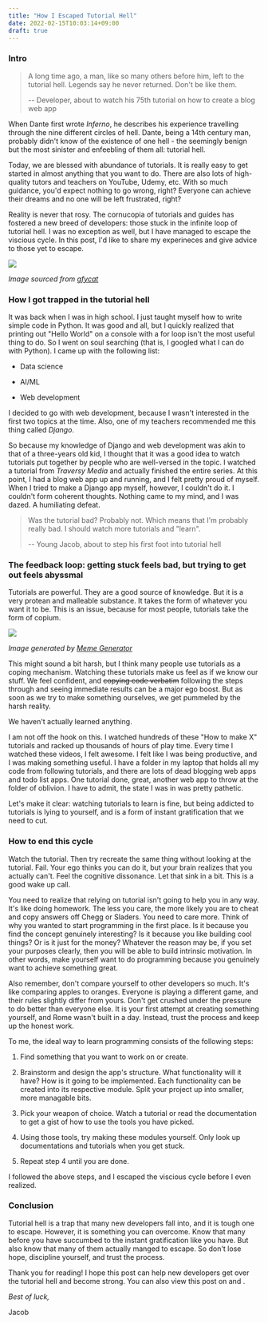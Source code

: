 ```yaml
---
title: "How I Escaped Tutorial Hell"
date: 2022-02-15T10:03:14+09:00
draft: true
---
```


### Intro

> A long time ago, a man, like so many others before him, left to the tutorial hell. Legends say he never returned. Don't be like them.
> 
> -- Developer, about to watch his 75th tutorial on how to create a blog web app

When Dante first wrote *Inferno*, he describes his experience travelling through the nine different circles of hell. Dante, being a 14th century man, probably didn't know of the existence of one hell - the seemingly benign but the most sinister and enfeebling of them all: tutorial hell.

Today, we are blessed with abundance of tutorials. It is really easy to get started in almost anything that you want to do. There are also lots of high-quality tutors and teachers on YouTube, Udemy, etc. With so much guidance, you'd expect nothing to go wrong, right? Everyone can achieve their dreams and no one will be left frustrated, right?

Reality is never that rosy. The cornucopia of tutorials and guides has fostered a new breed of developers: those stuck in the infinite loop of tutorial hell. I was no exception as well, but I have managed to escape the viscious cycle. In this post, I'd like to share my experineces and give advice to those yet to escape.

![](C:\Users\jpoly\Pictures\Meme\dormammu.gif)

*Image sourced from [gfycat](https://gfycat.com/darkannualamericancurl)*

### How I got trapped in the tutorial hell

It was back when I was in high school. I just taught myself how to write simple code in Python. It was good and all, but I quickly realized that printing out "Hello World" on a console with a for loop isn't the most useful thing to do. So I went on soul searching (that is, I googled what I can do with Python). I came up with the following list:

- Data science

- AI/ML

- Web development

I decided to go with web development, because I wasn't interested in the first two topics at the time. Also, one of my teachers recommended me this thing called *Django*.

So because my knowledge of Django and web development was akin to that of a three-years old kid, I thought that it was a good idea to watch tutorials put together by people who are well-versed in the topic. I watched a tutorial from *Traversy Media* and actually finished the entire series. At this point, I had a blog web app up and running, and I felt pretty proud of myself. When I tried to make a Django app myself, however, I couldn't do it. I couldn't form coherent thoughts. Nothing came to my mind, and I was dazed. A humiliating defeat. 

> Was the tutorial bad? Probably not. Which means that I'm probably really bad. I should watch more tutorials and "learn".
> 
> -- Young Jacob, about to step his first foot into tutorial hell

### The feedback loop: getting stuck feels bad, but trying to get out feels abyssmal

Tutorials are powerful. They are a good source of knowledge. But it is a very protean and malleable substance. It takes the form of whatever you want it to be. This is an issue, because for most people, tutorials take the form of copium.

![](C:\Users\jpoly\Pictures\Meme\copium-tutorial-hell.jpg)

*Image generated by [Meme Generator](https://imgflip.com/memegenerator)*

This might sound a bit harsh, but I think many people use tutorials as a coping mechanism. Watching these tutorials make us feel as if we know our stuff. We feel confident, and ~~copying code verbatim~~ following the steps through and seeing immediate results can be a major ego boost. But as soon as we try to make something ourselves, we get pummeled by the harsh reality.

We haven't actually learned anything.

I am not off the hook on this. I watched hundreds of these "How to make X" tutorials and racked up thousands of hours of play time. Every time I watched these videos, I felt awesome. I felt like I was being productive, and I was making something useful. I have a folder in my laptop that holds all my code from following tutorials, and there are lots of dead blogging web apps and todo list apps. One tutorial done, great, another web app to throw at the folder of oblivion. I have to admit, the state I was in was pretty pathetic.

Let's make it clear: watching tutorials to learn is fine, but being addicted to tutorials is lying to yourself, and is a form of instant gratification that we need to cut.

### How to end this cycle

Watch the tutorial. Then try recreate the same thing without looking at the tutorial. Fail. Your ego thinks you can do it, but your brain realizes that you actually can't. Feel the cognitive dissonance. Let that sink in a bit. This is a good wake up call.

You need to realize that relying on tutorial isn't going to help you in any way. It's like doing homework. The less you care, the more likely you are to cheat and copy answers off Chegg or Sladers. You need to care more. Think of why you wanted to start programming in the first place. Is it because you find the concept genuinely interesting? Is it because you like building cool things? Or is it just for the money? Whatever the reason may be, if you set your purposes clearly, then you will be able to build intrinsic motivation. In other words, make yourself want to do programming because you genuinely want to achieve something great.

Also remember, don't compare yourself to other developers so much. It's like comparing apples to oranges. Everyone is playing a different game, and their rules slightly differ from yours. Don't get crushed under the pressure to do better than everyone else. It is your first attempt at creating something yourself, and Rome wasn't built in a day. Instead, trust the process and keep up the honest work.

To me, the ideal way to learn programming consists of the following steps:

1. Find something that you want to work on or create.

2. Brainstorm and design the app's structure. What functionality will it have? How is it going to be implemented. Each functionality can be created into its respective module. Split your project up into smaller, more managable bits.

3. Pick your weapon of choice. Watch a tutorial or read the documentation to get a gist of how to use the tools you have picked.

4. Using those tools, try making these modules yourself. Only look up documentations and tutorials when you get stuck.

5. Repeat step 4 until you are done.

I followed the above steps, and I escaped the viscious cycle before I even realized.

### Conclusion

Tutorial hell is a trap that many new developers fall into, and it is tough one to escape. However, it is something you can overcome. Know that many before you have succumbed to the instant gratification like you have. But also know that many of them actually manged to escape. So don't lose hope, discipline yourself, and trust the process.

Thank you for reading! I hope this post can help new developers get over the tutorial hell and become strong. You can also view this post on []() and []().



*Best of luck,*

Jacob
